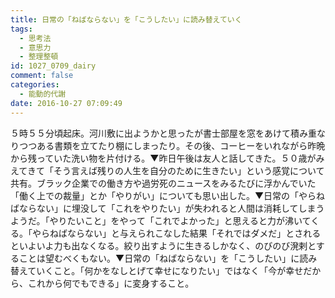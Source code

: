 ```yaml
---
title: 日常の「ねばならない」を「こうしたい」に読み替えていく
tags:
  - 思考法
  - 意思力
  - 整理整頓
id: 1027_0709_dairy
comment: false
categories:
  - 能動的代謝
date: 2016-10-27 07:09:49
---
```


５時５５分頃起床。河川敷に出ようかと思ったが書士部屋を窓をあけて積み重なりつつある書類を立てたり棚にしまったり。その後、コーヒーをいれながら昨晩から残っていた洗い物を片付ける。▼昨日午後は友人と話してきた。５０歳がみえてきて「そう言えば残りの人生を自分のために生きたい」という感覚について共有。ブラック企業での働き方や過労死のニュースをみるたびに浮かんでいた「働く上での裁量」とか「やりがい」についても思い出した。▼日常の「やらねばならない」に埋没して「これをやりたい」が失われると人間は消耗してしまうようだ。「やりたいこと」をやって「これでよかった」と思えると力が沸いてくる。「やらねばならない」と与えられこなした結果「それではダメだ」とされるといよいよ力も出なくなる。絞り出すように生きるしかなく、のびのび溌剌とすることは望むべくもない。▼日常の「ねばならない」を「こうしたい」に読み替えていくこと。「何かをなしとげて幸せになりたい」ではなく「今が幸せだから、これから何でもできる」に変身すること。